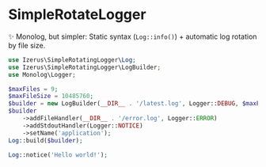 # SimpleRotateLogger

✨ Monolog, but simpler: Static syntax (`Log::info()`) + automatic log rotation by file size.

```php
use Izerus\SimpleRotatingLogger\Log;
use Izerus\SimpleRotatingLogger\LogBuilder;
use Monolog\Logger;

$maxFiles = 9;
$maxFileSize = 10485760;
$builder = new LogBuilder(__DIR__ . '/latest.log', Logger::DEBUG, $maxFiles, $maxFileSize);
$builder
    ->addFileHandler(__DIR__ . '/error.log', Logger::ERROR)
    ->addStdoutHandler(Logger::NOTICE)
    ->setName('application');
Log::build($builder);

Log::notice('Hello world!');
```
